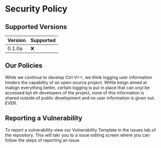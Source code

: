 # Security Policy

## Supported Versions

| Version | Supported          |
| ------- | ------------------ |
| 0.1.0a | :x: |

## Our Policies

While we continue to develop Ctrl-V++, we think logging user information hinders the capability of an open-source project. WHile beign aimed at makign everything better, certain logging is put in place that can onyl be accessed byt eh developers of the project, none of this information is shared outside of public development and no user information is given out. EVER.

## Reporting a Vulnerability

To report a vulnerability view our Vulnerability Template in the issues tab of the repository. This will takr you to a issue editing screen where you can follow the steps of reporting an issue.
